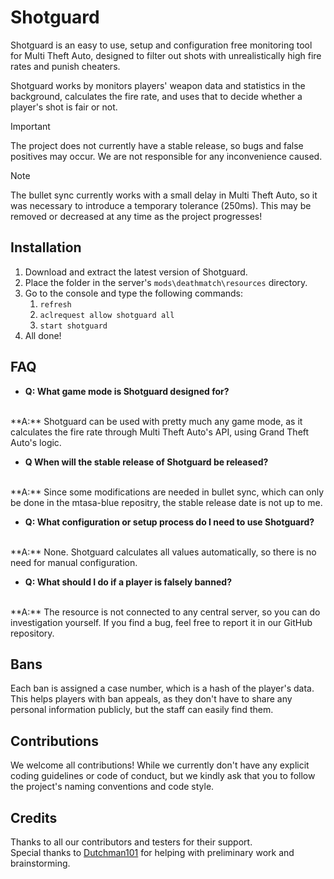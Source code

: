 # Shotguard
Shotguard is an easy to use, setup and configuration free monitoring tool for Multi Theft Auto, designed to filter out shots with unrealistically high fire rates and punish cheaters.

Shotguard works by monitors players' weapon data and statistics in the background, calculates the fire rate, and uses that to decide whether a player's shot is fair or not.

> [!IMPORTANT]
> The project does not currently have a stable release, so bugs and false positives may occur. We are not responsible for any inconvenience caused.

> [!NOTE]
> The bullet sync currently works with a small delay in Multi Theft Auto, so it was necessary to introduce a temporary tolerance (250ms). This may be removed or decreased at any time as the project progresses!

## Installation
1. Download and extract the latest version of Shotguard.
2. Place the folder in the server's `mods\deathmatch\resources` directory.
3. Go to the console and type the following commands:
    1. `refresh`
    2. `aclrequest allow shotguard all`
    3. `start shotguard`
4. All done!

## FAQ
- **Q: What game mode is Shotguard designed for?**
<br>
**A:** Shotguard can be used with pretty much any game mode, as it calculates the fire rate through Multi Theft Auto's API, using Grand Theft Auto's logic.

- **Q When will the stable release of Shotguard be released?**
<br>
**A:** Since some modifications are needed in bullet sync, which can only be done in the mtasa-blue repositry, the stable release date is not up to me.

- **Q: What configuration or setup process do I need to use Shotguard?**
<br>
**A:** None. Shotguard calculates all values ​​automatically, so there is no need for manual configuration.

- **Q: What should I do if a player is falsely banned?**
<br>
**A:** The resource is not connected to any central server, so you can do investigation yourself. If you find a bug, feel free to report it in our GitHub repository.

## Bans
Each ban is assigned a case number, which is a hash of the player's data. This helps players with ban appeals, as they don't have to share any personal information publicly, but the staff can easily find them.

## Contributions
We welcome all contributions! While we currently don't have any explicit coding guidelines or code of conduct, but we kindly ask that you to follow the project's naming conventions and code style.

## Credits
Thanks to all our contributors and testers for their support.  
Special thanks to [Dutchman101](https://github.com/Dutchman101) for helping with preliminary work and brainstorming.
